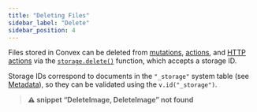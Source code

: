 ```yaml
---
title: "Deleting Files"
sidebar_label: "Delete"
sidebar_position: 4
---
```



Files stored in Convex can be deleted from
[mutations](/functions/mutation-functions.mdx),
[actions](/functions/actions.mdx), and
[HTTP actions](/functions/http-actions.mdx) via the
[`storage.delete()`](/api/interfaces/server.StorageWriter#delete) function,
which accepts a storage ID.

Storage IDs correspond to documents in the `"_storage"` system table (see
[Metadata](/file-storage/file-metadata.mdx)), so they can be validated using the
`v.id("_storage")`.

> **⚠ snippet “DeleteImage, DeleteImage” not found**
